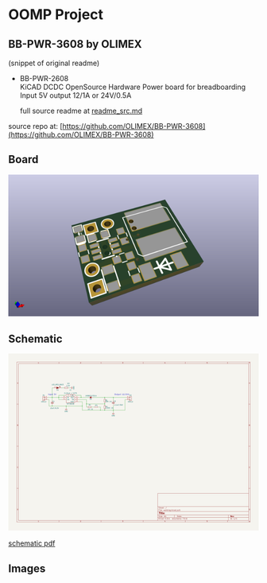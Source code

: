 # OOMP Project  
## BB-PWR-3608  by OLIMEX  
  
(snippet of original readme)  
  
- BB-PWR-2608  
KiCAD DCDC OpenSource Hardware Power board for breadboarding Input 5V output 12/1A or 24V/0.5A  
  
  full source readme at [readme_src.md](readme_src.md)  
  
source repo at: [https://github.com/OLIMEX/BB-PWR-3608](https://github.com/OLIMEX/BB-PWR-3608)  
## Board  
  
[![working_3d.png](working_3d_600.png)](working_3d.png)  
## Schematic  
  
[![working_schematic.png](working_schematic_600.png)](working_schematic.png)  
  
[schematic pdf](working_schematic.pdf)  
## Images  
